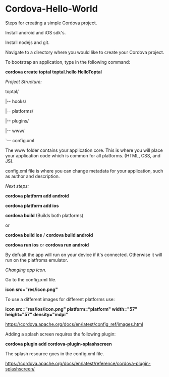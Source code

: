 # Cordova-Hello-World
Steps for creating a simple Cordova project.

Install android and iOS sdk's.

Install nodejs and git.

Navigate to a directory where you would like to create your Cordova project.

To bootstrap an application, type in the following command:

**cordova create toptal toptal.hello HelloToptal**




*Project Structure:*

toptal/


|-- hooks/


|-- platforms/


|-- plugins/


|-- www/


`— config.xml




The www folder contains your application core. This is where you will place your application code which is common for all platforms. (HTML, CSS, and JS).


config.xml file is where you can change metadata for your application, such as author and description.




*Next steps:*


**cordova platform add android**


**cordova platform add ios**


**cordova build** (Builds both platforms)


or 


**cordova build ios** / **cordova build android**


**cordova run ios** or **cordova run android**


By defualt the app will run on your device if it's connected. Otherwise it will run on the platfroms emulator.




*Changing app icon.*


Go to the config.xml file.


**icon src="res/icon.png"**


To use a different images for different platforms use:


**icon src="res/ios/icon.png" platform=“platform" width="57" height="57" density="mdpi"**


<https://cordova.apache.org/docs/en/latest/config_ref/images.html>



Adding a splash screen requires the following plugin:


**cordova plugin add cordova-plugin-splashscreen**


The splash resource goes in the config.xml file.


<https://cordova.apache.org/docs/en/latest/reference/cordova-plugin-splashscreen/>
